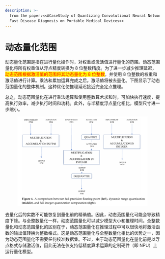 ```yaml
---
description: >-
  from the paper:<<ACaseStudy of Quantizing Convolutional Neural Networks for
  Fast Disease Diagnosis on Portable Medical Devices>>
---
```


# 动态量化范围

动态量化范围是指在进行量化操作时，对权重或激活值进行量化的范围。动态范围量化将所有权重值从浮点精度转换为 8 位整数精度。为了进一步减少推理延迟，<mark style="color:red;">动态范围根据激活值的范围将其动态量化为 8 位整数</mark>，并使用 8 位整数的权重和激活值进行计算。乘法和累加运算完成之后，激活值将被去量化。下图显示了动态范围量化的整体机制。这种优化使推理延迟接近完全定点推理。

总之，动态范围量化在进行乘法运算和使用整数算术求和时，可加快执行速度，提高执行效率，减少执行时间和功耗。此外，与半精度浮点量化相比，模型尺寸进一步缩小。

<figure><img src="../../.gitbook/assets/图片 (31).png" alt=""><figcaption></figcaption></figure>

去量化后的实数不可能恢复到量化前的精确值。因此，动态范围量化可能会导致精度下降。与全整数量化一样，动态范围量化可以减少模型大小和推理时间。全整数量化和动态范围量化的区别在于，动态范围量化在推理过程中可以很快地将激活函数的输出值转换为整数格式。这是动态范围量化与全整数量化相比的优势之一，因为动态范围量化不需要任何校准数据集。不过，由于动态范围量化在量化前是以浮点格式存储激活值，因此无法在仅支持低精度算术运算的定制硬件（即 NPU）上运行量化模型。





